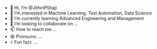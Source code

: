 - 👋 Hi, I’m @JithinPShaji
- 👀 I’m interested in Machine Learning, Test Automation, Data Science
- 🌱 I’m currently learning Advanced Engineering and Management
- 💞️ I’m looking to collaborate on ...
- 📫 How to reach me ...
- 😄 Pronouns: ...
- ⚡ Fun fact: ...

<!---
JithinPShaji/JithinPShaji is a ✨ special ✨ repository because its `README.md` (this file) appears on your GitHub profile.
You can click the Preview link to take a look at your changes.
--->
